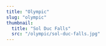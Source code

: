 ```yaml
---
title: "Olympic"
slug: "olympic"
thumbnail:
  title: "Sol Duc Falls"
  src: "/olympic/sol-duc-falls.jpg"
---
```

